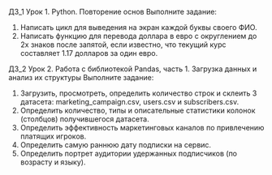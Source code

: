 ДЗ_1
Урок 1. Python. Повторение основ
Выполните задание:
1. Написать цикл для выведения на экран каждой буквы своего ФИО.
2. Написать функцию для перевода доллара в евро c округлением до 2х знаков после запятой, если известно, что текущий курс составляет 1.17 долларов за один евро.

ДЗ_2
Урок 2. Работа с библиотекой Pandas, часть 1. Загрузка данных и анализ их структуры
Выполните задание:
1. Загрузить, просмотреть, определить количество строк и склеить 3 датасета: marketing_campaign.csv, users.csv и subscribers.csv.
2. Определить количество, типы и описательные статистики колонок (столбцов) получившегося датасета.
3. Определить эффективность маркетинговых каналов по привлечению платящих игроков.
4. Определить самую раннюю дату подписки на сервис.
5. Определить портрет аудитории удержанных подписчиков (по возрасту и языку).
